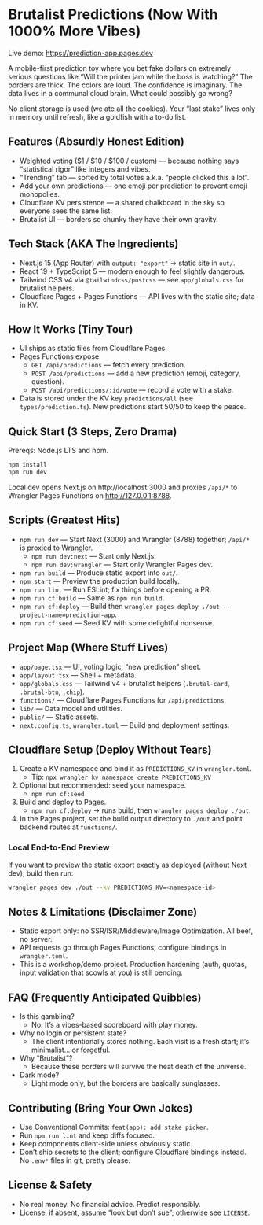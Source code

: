 # Brutalist Predictions (Now With 1000% More Vibes)
Live demo: https://prediction-app.pages.dev

A mobile-first prediction toy where you bet fake dollars on extremely serious questions like “Will the printer jam while the boss is watching?” The borders are thick. The colors are loud. The confidence is imaginary. The data lives in a communal cloud brain. What could possibly go wrong?

No client storage is used (we ate all the cookies). Your “last stake” lives only in memory until refresh, like a goldfish with a to-do list.

## Features (Absurdly Honest Edition)
- Weighted voting ($1 / $10 / $100 / custom) — because nothing says “statistical rigor” like integers and vibes.
- “Trending” tab — sorted by total votes a.k.a. “people clicked this a lot”.
- Add your own predictions — one emoji per prediction to prevent emoji monopolies.
- Cloudflare KV persistence — a shared chalkboard in the sky so everyone sees the same list.
- Brutalist UI — borders so chunky they have their own gravity.

## Tech Stack (AKA The Ingredients)
- Next.js 15 (App Router) with `output: "export"` → static site in `out/`.
- React 19 + TypeScript 5 — modern enough to feel slightly dangerous.
- Tailwind CSS v4 via `@tailwindcss/postcss` — see `app/globals.css` for brutalist helpers.
- Cloudflare Pages + Pages Functions — API lives with the static site; data in KV.

## How It Works (Tiny Tour)
- UI ships as static files from Cloudflare Pages.
- Pages Functions expose:
  - `GET /api/predictions` — fetch every prediction.
  - `POST /api/predictions` — add a new prediction (emoji, category, question).
  - `POST /api/predictions/:id/vote` — record a vote with a stake.
- Data is stored under the KV key `predictions/all` (see `types/prediction.ts`). New predictions start 50/50 to keep the peace.

## Quick Start (3 Steps, Zero Drama)
Prereqs: Node.js LTS and npm.

```bash
npm install
npm run dev
```

Local dev opens Next.js on http://localhost:3000 and proxies `/api/*` to Wrangler Pages Functions on http://127.0.0.1:8788.

## Scripts (Greatest Hits)
- `npm run dev` — Start Next (3000) and Wrangler (8788) together; `/api/*` is proxied to Wrangler.
  - `npm run dev:next` — Start only Next.js.
  - `npm run dev:wrangler` — Start only Wrangler Pages dev.
- `npm run build` — Produce static export into `out/`.
- `npm start` — Preview the production build locally.
- `npm run lint` — Run ESLint; fix things before opening a PR.
- `npm run cf:build` — Same as `npm run build`.
- `npm run cf:deploy` — Build then `wrangler pages deploy ./out --project-name=prediction-app`.
- `npm run cf:seed` — Seed KV with some delightful nonsense.

## Project Map (Where Stuff Lives)
- `app/page.tsx` — UI, voting logic, “new prediction” sheet.
- `app/layout.tsx` — Shell + metadata.
- `app/globals.css` — Tailwind v4 + brutalist helpers (`.brutal-card`, `.brutal-btn`, `.chip`).
- `functions/` — Cloudflare Pages Functions for `/api/predictions`.
- `lib/` — Data model and utilities.
- `public/` — Static assets.
- `next.config.ts`, `wrangler.toml` — Build and deployment settings.

## Cloudflare Setup (Deploy Without Tears)
1. Create a KV namespace and bind it as `PREDICTIONS_KV` in `wrangler.toml`.
   - Tip: `npx wrangler kv namespace create PREDICTIONS_KV`
2. Optional but recommended: seed your namespace.
   - `npm run cf:seed`
3. Build and deploy to Pages.
   - `npm run cf:deploy` → runs build, then `wrangler pages deploy ./out`.
4. In the Pages project, set the build output directory to `./out` and point backend routes at `functions/`.

### Local End‑to‑End Preview
If you want to preview the static export exactly as deployed (without Next dev), build then run:

```bash
wrangler pages dev ./out --kv PREDICTIONS_KV=<namespace-id>
```

## Notes & Limitations (Disclaimer Zone)
- Static export only: no SSR/ISR/Middleware/Image Optimization. All beef, no server.
- API requests go through Pages Functions; configure bindings in `wrangler.toml`.
- This is a workshop/demo project. Production hardening (auth, quotas, input validation that scowls at you) is still pending.

## FAQ (Frequently Anticipated Quibbles)
- Is this gambling?
  - No. It’s a vibes-based scoreboard with play money.
- Why no login or persistent state?
  - The client intentionally stores nothing. Each visit is a fresh start; it’s minimalist… or forgetful.
- Why “Brutalist”?
  - Because these borders will survive the heat death of the universe.
- Dark mode?
  - Light mode only, but the borders are basically sunglasses.

## Contributing (Bring Your Own Jokes)
- Use Conventional Commits: `feat(app): add stake picker`.
- Run `npm run lint` and keep diffs focused.
- Keep components client-side unless obviously static.
- Don’t ship secrets to the client; configure Cloudflare bindings instead. No `.env*` files in git, pretty please.

## License & Safety
- No real money. No financial advice. Predict responsibly.
- License: if absent, assume “look but don’t sue”; otherwise see `LICENSE`.
